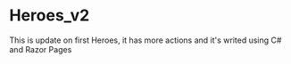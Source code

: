 # Heroes_v2
This is update on first Heroes, it has more actions and it's writed using C# and Razor Pages

